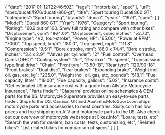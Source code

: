 {
    "date": "2017-01-12T22:46:50Z",
    "tags": [
        "motorbike",
        "spec"
    ],
    "url": "spec\/ducati\/1976\/ducati-860-gt",
    "title": "Sport touring Ducati 860 GT",
    "categories": "Sport touring",
    "brands": "ducati",
    "years": "1976",
    "spec": [
        {
            "Model": "Ducati 860 GT",
            "Year": "1976",
            "Category": "Sport touring",
            "Rating": "60.6 out of 100. Show full rating and compare with other bikes",
            "Displacement, ccm": "864.00",
            "Displacement, cubic inches": "52.72",
            "Engine type": "V2, four-stroke",
            "Power, HP": "65.00",
            "Power at RPM": "7000",
            "Top speed, km\/h": "180.0",
            "Top speed, mph": "111.8",
            "Compression": "9.5:1",
            "Bore x stroke, mm": "86.0 x 74.4",
            "Bore x stroke, inches": "3.4 x 2.9",
            "Valves per cylinder": "2",
            "Fuel control": "Overhead Cams (OHC)",
            "Cooling system": "Air",
            "Gearbox": "5-speed",
            "Transmission type,final drive": "Chain",
            "Front tyre": "3.50-18",
            "Rear tyre": "120\/90-18",
            "Front brakes": "Dual disc",
            "Rear brakes": "Expanding brake",
            "Weight incl. oil, gas, etc, kg": "235.0",
            "Weight incl. oil, gas, etc, pounds": "518.1",
            "Fuel capacity, litres": "19.00",
            "Fuel capacity, gallons": "5.02",
            "Insurance costs": "Get estimated US insurance cost with a quote from Allstate Motorcycle Insurance",
            "Parts finder": "Chaparral provides online schematics & OEM parts for the US.   Motorcycle Superstore provides an easy-to-use parts finder. Ships to the US, Canada, UK and Australia.MotoSport.com ships motorcycle parts and accessories to most countries.    Sixity.com has low prices and free shipping on ATV and motorcycle parts to the US. Also check out our overview of motorcycle webshops at Bikez.info",
            "Loans, tests, etc": "Search the web for dealers, loan costs, tests, customizing, etc",
            "Related bikes": "List related bikes for comparison of specs"
        }
    ]
}